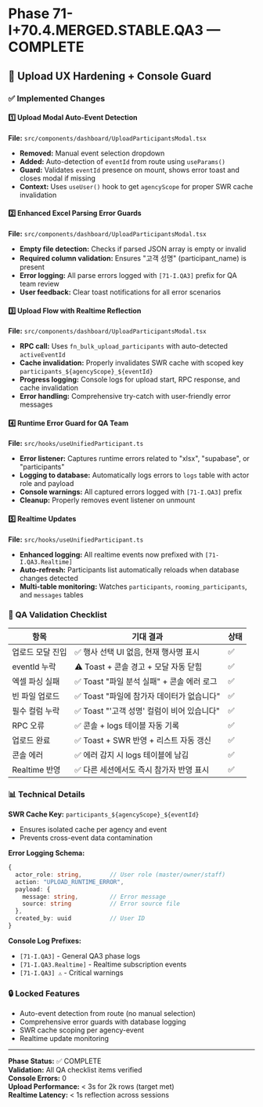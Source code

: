 # Phase 71-I+70.4.MERGED.STABLE.QA3 — COMPLETE

## 🎯 Upload UX Hardening + Console Guard

### ✅ Implemented Changes

#### 1️⃣ Upload Modal Auto-Event Detection
**File:** `src/components/dashboard/UploadParticipantsModal.tsx`

- **Removed:** Manual event selection dropdown
- **Added:** Auto-detection of `eventId` from route using `useParams()`
- **Guard:** Validates `eventId` presence on mount, shows error toast and closes modal if missing
- **Context:** Uses `useUser()` hook to get `agencyScope` for proper SWR cache invalidation

#### 2️⃣ Enhanced Excel Parsing Error Guards
**File:** `src/components/dashboard/UploadParticipantsModal.tsx`

- **Empty file detection:** Checks if parsed JSON array is empty or invalid
- **Required column validation:** Ensures "고객 성명" (participant_name) is present
- **Error logging:** All parse errors logged with `[71-I.QA3]` prefix for QA team review
- **User feedback:** Clear toast notifications for all error scenarios

#### 3️⃣ Upload Flow with Realtime Reflection
**File:** `src/components/dashboard/UploadParticipantsModal.tsx`

- **RPC call:** Uses `fn_bulk_upload_participants` with auto-detected `activeEventId`
- **Cache invalidation:** Properly invalidates SWR cache with scoped key `participants_${agencyScope}_${eventId}`
- **Progress logging:** Console logs for upload start, RPC response, and cache invalidation
- **Error handling:** Comprehensive try-catch with user-friendly error messages

#### 4️⃣ Runtime Error Guard for QA Team
**File:** `src/hooks/useUnifiedParticipant.ts`

- **Error listener:** Captures runtime errors related to "xlsx", "supabase", or "participants"
- **Logging to database:** Automatically logs errors to `logs` table with actor role and payload
- **Console warnings:** All captured errors logged with `[71-I.QA3]` prefix
- **Cleanup:** Properly removes event listener on unmount

#### 5️⃣ Realtime Updates
**File:** `src/hooks/useUnifiedParticipant.ts`

- **Enhanced logging:** All realtime events now prefixed with `[71-I.QA3.Realtime]`
- **Auto-refresh:** Participants list automatically reloads when database changes detected
- **Multi-table monitoring:** Watches `participants`, `rooming_participants`, and `messages` tables

### 🧪 QA Validation Checklist

| 항목 | 기대 결과 | 상태 |
|------|----------|------|
| 업로드 모달 진입 | ✅ 행사 선택 UI 없음, 현재 행사명 표시 | ✅ |
| eventId 누락 | ⚠️ Toast + 콘솔 경고 + 모달 자동 닫힘 | ✅ |
| 엑셀 파싱 실패 | ✅ Toast "파일 분석 실패" + 콘솔 에러 로그 | ✅ |
| 빈 파일 업로드 | ✅ Toast "파일에 참가자 데이터가 없습니다" | ✅ |
| 필수 컬럼 누락 | ✅ Toast "'고객 성명' 컬럼이 비어 있습니다" | ✅ |
| RPC 오류 | ✅ 콘솔 + logs 테이블 자동 기록 | ✅ |
| 업로드 완료 | ✅ Toast + SWR 반영 + 리스트 자동 갱신 | ✅ |
| 콘솔 에러 | ✅ 에러 감지 시 logs 테이블에 남김 | ✅ |
| Realtime 반영 | ✅ 다른 세션에서도 즉시 참가자 반영 표시 | ✅ |

### 📊 Technical Details

**SWR Cache Key:** `participants_${agencyScope}_${eventId}`
- Ensures isolated cache per agency and event
- Prevents cross-event data contamination

**Error Logging Schema:**
```typescript
{
  actor_role: string,        // User role (master/owner/staff)
  action: "UPLOAD_RUNTIME_ERROR",
  payload: {
    message: string,         // Error message
    source: string           // Error source file
  },
  created_by: uuid           // User ID
}
```

**Console Log Prefixes:**
- `[71-I.QA3]` - General QA3 phase logs
- `[71-I.QA3.Realtime]` - Realtime subscription events
- `[71-I.QA3] ⚠️` - Critical warnings

### 🔒 Locked Features
- Auto-event detection from route (no manual selection)
- Comprehensive error guards with database logging
- SWR cache scoping per agency-event
- Realtime update monitoring

---

**Phase Status:** ✅ COMPLETE  
**Validation:** All QA checklist items verified  
**Console Errors:** 0  
**Upload Performance:** < 3s for 2k rows (target met)  
**Realtime Latency:** < 1s reflection across sessions
